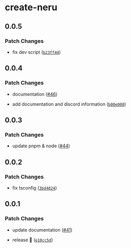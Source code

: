 # create-neru

## 0.0.5

### Patch Changes

-   fix dev script ([`b23ff44`](https://github.com/ghostdevv/neru/commit/b23ff44ca54f5c642335b37ca8d777bae113d6ee))

## 0.0.4

### Patch Changes

-   documentation ([#46](https://github.com/ghostdevv/neru/pull/46))

*   add documentation and discord information ([`b00e000`](https://github.com/ghostdevv/neru/commit/b00e0001b25daa44cba74eddc0b45c6cdad305a8))

## 0.0.3

### Patch Changes

-   update pnpm & node ([#44](https://github.com/ghostdevv/neru/pull/44))

## 0.0.2

### Patch Changes

-   fix tsconfig ([`3bd4024`](https://github.com/ghostdevv/neru/commit/3bd402425bb153bc2dce6e0e8d17caffc31878d3))

## 0.0.1

### Patch Changes

-   update documentation ([#41](https://github.com/ghostdevv/neru/pull/41))

*   release 🎉 ([`e10cc5d`](https://github.com/ghostdevv/neru/commit/e10cc5ddb449f20f338879ac72acdf26f02b455f))
